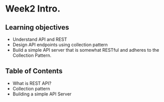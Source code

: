 # Week2 Intro.

## Learning objectives

* Understand API and REST
* Design API endpoints using collection pattern
* Build a simple API server that is somewhat RESTful and adheres to the Collection Pattern.

## Table of Contents

* What is REST API?
* Collection pattern
* Building a simple API Server
